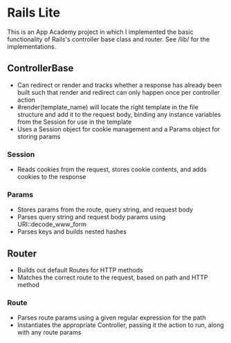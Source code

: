 # Rails Lite
This is an App Academy project in which I implemented the basic functionality of Rails's controller base class and router. See /lib/ for the implementations.

## ControllerBase
  - Can redirect or render and tracks whether a response has already been built such that render and redirect can only happen once per controller action
  - #render(template_name) will locate the right template in the file structure and add it to the request body, binding any instance variables from the Session for use in the template
  - Uses a Session object for cookie management and a Params object for storing params

### Session
  - Reads cookies from the request, stores cookie contents, and adds cookies to the response

### Params
  - Stores params from the route, query string, and request body
  - Parses query string and request body params using URI::decode_www_form
  - Parses keys and builds nested hashes

## Router
  - Builds out default Routes for HTTP methods
  - Matches the correct route to the request, based on path and HTTP method

### Route
  - Parses route params using a given regular expression for the path
  - Instantiates the appropriate Controller, passing it the action to run, along with any route params
